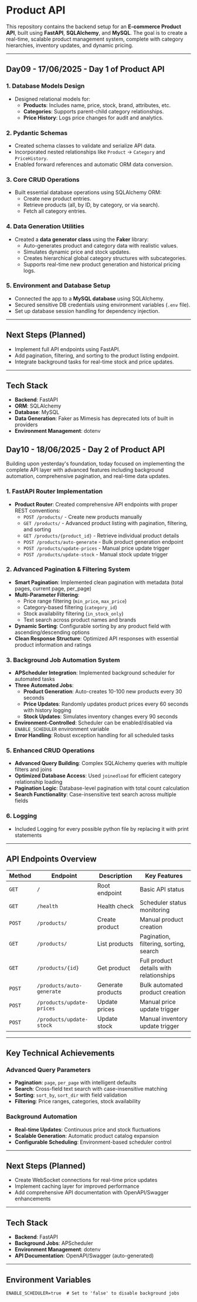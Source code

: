 # Product API

This repository contains the backend setup for an **E-commerce Product API**, built using **FastAPI**, **SQLAlchemy**, and **MySQL**. The goal is to create a real-time, scalable product management system, complete with category hierarchies, inventory updates, and dynamic pricing.

---
## Day09 - 17/06/2025 - Day 1 of Product API

### 1. Database Models Design
- Designed relational models for:
  - **Products**: Includes name, price, stock, brand, attributes, etc.
  - **Categories**: Supports parent-child category relationships.
  - **Price History**: Logs price changes for audit and analytics.

### 2. Pydantic Schemas
- Created schema classes to validate and serialize API data.
- Incorporated nested relationships like `Product` → `Category` and `PriceHistory`.
- Enabled forward references and automatic ORM data conversion.

### 3. Core CRUD Operations
- Built essential database operations using SQLAlchemy ORM:
  - Create new product entries.
  - Retrieve products (all, by ID, by category, or via search).
  - Fetch all category entries.

### 4. Data Generation Utilities
- Created a **data generator class** using the **Faker** library:
  - Auto-generates product and category data with realistic values.
  - Simulates dynamic price and stock updates.
  - Creates hierarchical global category structures with subcategories.
  - Supports real-time new product generation and historical pricing logs.

### 5. Environment and Database Setup
- Connected the app to a **MySQL database** using SQLAlchemy.
- Secured sensitive DB credentials using environment variables (`.env` file).
- Set up database session handling for dependency injection.

---

## Next Steps (Planned)
- Implement full API endpoints using FastAPI.
- Add pagination, filtering, and sorting to the product listing endpoint.
- Integrate background tasks for real-time stock and price updates.

---

## Tech Stack
- **Backend**: FastAPI
- **ORM**: SQLAlchemy
- **Database**: MySQL
- **Data Generation**: Faker as Mimesis has deprecated lots of built in providers
- **Environment Management**: dotenv


## Day10 - 18/06/2025 - Day 2 of Product API

Building upon yesterday's foundation, today focused on implementing the complete API layer with advanced features including background automation, comprehensive pagination, and real-time data updates.

### 1. FastAPI Router Implementation
- **Product Router**: Created comprehensive API endpoints with proper REST conventions:
  - `POST /products/` - Create new products manually
  - `GET /products/` - Advanced product listing with pagination, filtering, and sorting
  - `GET /products/{product_id}` - Retrieve individual product details
  - `POST /products/auto-generate` - Bulk product generation endpoint
  - `POST /products/update-prices` - Manual price update trigger
  - `POST /products/update-stock` - Manual stock update trigger

### 2. Advanced Pagination & Filtering System
- **Smart Pagination**: Implemented clean pagination with metadata (total pages, current page, per_page)
- **Multi-Parameter Filtering**: 
  - Price range filtering (`min_price`, `max_price`)
  - Category-based filtering (`category_id`)
  - Stock availability filtering (`in_stock_only`)
  - Text search across product names and brands
- **Dynamic Sorting**: Configurable sorting by any product field with ascending/descending options
- **Clean Response Structure**: Optimized API responses with essential product information and ratings

### 3. Background Job Automation System
- **APScheduler Integration**: Implemented background scheduler for automated tasks
- **Three Automated Jobs**:
  - **Product Generation**: Auto-creates 10-100 new products every 30 seconds
  - **Price Updates**: Randomly updates product prices every 60 seconds with history logging
  - **Stock Updates**: Simulates inventory changes every 90 seconds
- **Environment-Controlled**: Scheduler can be enabled/disabled via `ENABLE_SCHEDULER` environment variable
- **Error Handling**: Robust exception handling for all scheduled tasks


### 5. Enhanced CRUD Operations
- **Advanced Query Building**: Complex SQLAlchemy queries with multiple filters and joins
- **Optimized Database Access**: Used `joinedload` for efficient category relationship loading
- **Pagination Logic**: Database-level pagination with total count calculation
- **Search Functionality**: Case-insensitive text search across multiple fields

### 6. Logging
- Included Logging for every possible python file by replacing it with print statements

---

## API Endpoints Overview

| Method | Endpoint                  | Description       | Key Features                            |
|--------|---------------------------|-------------------|-----------------------------------------|
| `GET`  | `/`                       | Root endpoint     | Basic API status                        |
| `GET`  | `/health`                 | Health check      | Scheduler status monitoring             |
| `POST` | `/products/`              | Create product    | Manual product creation                 |
| `GET`  | `/products/`              | List products     | Pagination, filtering, sorting, search  |
| `GET`  | `/products/{id}`          | Get product       | Full product details with relationships |
| `POST` | `/products/auto-generate` | Generate products | Bulk automated product creation         |
| `POST` | `/products/update-prices` | Update prices     | Manual price update trigger             |
| `POST` | `/products/update-stock`  | Update stock      | Manual inventory update trigger         |
---

## Key Technical Achievements

### Advanced Query Parameters
- **Pagination**: `page`, `per_page` with intelligent defaults
- **Search**: Cross-field text search with case-insensitive matching  
- **Sorting**: `sort_by`, `sort_dir` with field validation
- **Filtering**: Price ranges, categories, stock availability

### Background Automation
- **Real-time Updates**: Continuous price and stock fluctuations
- **Scalable Generation**: Automatic product catalog expansion
- **Configurable Scheduling**: Environment-based scheduler control

---

## Next Steps (Planned)
- Create WebSocket connections for real-time price updates
- Implement caching layer for improved performance
- Add comprehensive API documentation with OpenAPI/Swagger enhancements

---

## Tech Stack
- **Backend**: FastAPI
- **Background Jobs**: APScheduler
- **Environment Management**: dotenv
- **API Documentation**: OpenAPI/Swagger (auto-generated)

---

## Environment Variables
```env
ENABLE_SCHEDULER=true  # Set to 'false' to disable background jobs
```
